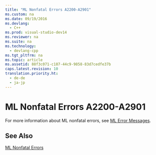 ```yaml
---
title: "ML Nonfatal Errors A2200-A2901"
ms.custom: na
ms.date: 09/19/2016
ms.devlang: 
  - C++
ms.prod: visual-studio-dev14
ms.reviewer: na
ms.suite: na
ms.technology: 
  - devlang-cpp
ms.tgt_pltfrm: na
ms.topic: article
ms.assetid: 88f3c071-c187-44c9-9858-83d7cedfe37b
caps.latest.revision: 10
translation.priority.ht: 
  - de-de
  - ja-jp
---
```

# ML Nonfatal Errors A2200-A2901
For more information about ML nonfatal errors, see [ML Error Messages](../vs140/ML-Error-Messages.md).  
  
## See Also  
 [ML Nonfatal Errors](../vs140/ML-Nonfatal-Errors.md)